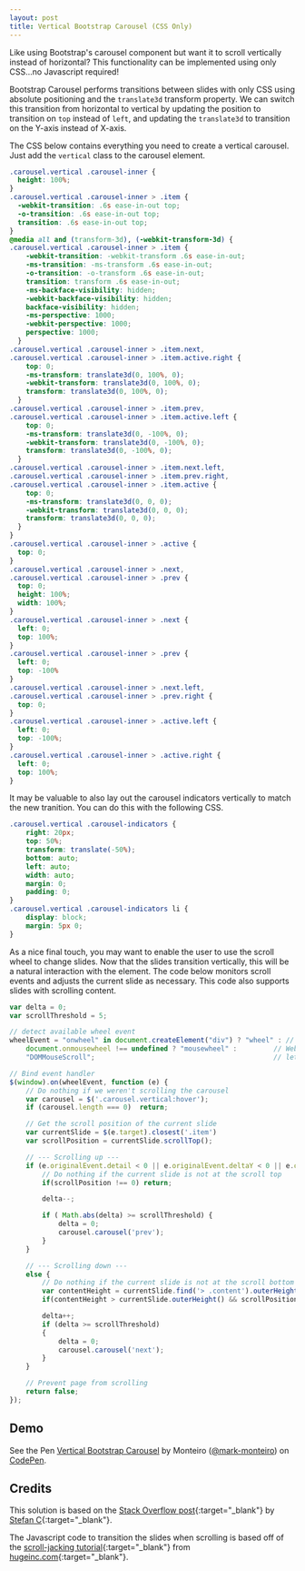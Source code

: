 ```yaml
---
layout: post
title: Vertical Bootstrap Carousel (CSS Only)
---
```


Like using Bootstrap's carousel component but want it to scroll vertically instead of horizontal? This functionality can be implemented using only CSS...no Javascript required!

Bootstrap Carousel performs transitions between slides with only CSS using absolute positioning and the `translate3d` transform property. We can switch this transition from horizontal to vertical by updating the position to transition on `top` instead of `left`, and updating the `translate3d` to transition on the Y-axis instead of X-axis.

The CSS below contains everything you need to create a vertical carousel. Just add the `vertical` class to the carousel element.

``` css
.carousel.vertical .carousel-inner {
  height: 100%;
}
.carousel.vertical .carousel-inner > .item {
  -webkit-transition: .6s ease-in-out top;
  -o-transition: .6s ease-in-out top;
  transition: .6s ease-in-out top;
}
@media all and (transform-3d), (-webkit-transform-3d) {
.carousel.vertical .carousel-inner > .item {
    -webkit-transition: -webkit-transform .6s ease-in-out;
    -ms-transition: -ms-transform .6s ease-in-out;
    -o-transition: -o-transform .6s ease-in-out;
    transition: transform .6s ease-in-out;
    -ms-backface-visibility: hidden;
    -webkit-backface-visibility: hidden;
    backface-visibility: hidden;
    -ms-perspective: 1000;
    -webkit-perspective: 1000;
    perspective: 1000;
  }
.carousel.vertical .carousel-inner > .item.next,
.carousel.vertical .carousel-inner > .item.active.right {
    top: 0;
    -ms-transform: translate3d(0, 100%, 0);
    -webkit-transform: translate3d(0, 100%, 0);
    transform: translate3d(0, 100%, 0);
  }
.carousel.vertical .carousel-inner > .item.prev,
.carousel.vertical .carousel-inner > .item.active.left {
    top: 0;
    -ms-transform: translate3d(0, -100%, 0);
    -webkit-transform: translate3d(0, -100%, 0);
    transform: translate3d(0, -100%, 0);
  }
.carousel.vertical .carousel-inner > .item.next.left,
.carousel.vertical .carousel-inner > .item.prev.right,
.carousel.vertical .carousel-inner > .item.active {
    top: 0;
    -ms-transform: translate3d(0, 0, 0);
    -webkit-transform: translate3d(0, 0, 0);
    transform: translate3d(0, 0, 0);
  }
}
.carousel.vertical .carousel-inner > .active {
  top: 0;
}
.carousel.vertical .carousel-inner > .next,
.carousel.vertical .carousel-inner > .prev {
  top: 0;
  height: 100%;
  width: 100%;
}
.carousel.vertical .carousel-inner > .next {
  left: 0;
  top: 100%;
}
.carousel.vertical .carousel-inner > .prev {
  left: 0;
  top: -100%
}
.carousel.vertical .carousel-inner > .next.left,
.carousel.vertical .carousel-inner > .prev.right {
  top: 0;
}
.carousel.vertical .carousel-inner > .active.left {
  left: 0;
  top: -100%;
}
.carousel.vertical .carousel-inner > .active.right {
  left: 0;
  top: 100%;
}
```

It may be valuable to also lay out the carousel indicators vertically to match the new tranition. You can do this with the following CSS.

``` css
.carousel.vertical .carousel-indicators {
    right: 20px;
    top: 50%;
    transform: translate(-50%);
    bottom: auto;
    left: auto;
    width: auto;
    margin: 0;
    padding: 0;
}
.carousel.vertical .carousel-indicators li {
    display: block;
    margin: 5px 0;
}
```

As a nice final touch, you may want to enable the user to use the scroll wheel to change slides. Now that the slides transition vertically, this will be a natural interaction with the element. The code below monitors scroll events and adjusts the current slide as necessary. This code also supports slides with scrolling content.

``` javascript
var delta = 0;
var scrollThreshold = 5;

// detect available wheel event
wheelEvent = "onwheel" in document.createElement("div") ? "wheel" : // Modern browsers support "wheel"
    document.onmousewheel !== undefined ? "mousewheel" :         // Webkit and IE support at least "mousewheel"
    "DOMMouseScroll";                                            // let's assume that remaining browsers are older Firefox

// Bind event handler
$(window).on(wheelEvent, function (e) {
    // Do nothing if we weren't scrolling the carousel
    var carousel = $('.carousel.vertical:hover');
    if (carousel.length === 0)  return;

    // Get the scroll position of the current slide
    var currentSlide = $(e.target).closest('.item')
    var scrollPosition = currentSlide.scrollTop();

    // --- Scrolling up ---
    if (e.originalEvent.detail < 0 || e.originalEvent.deltaY < 0 || e.originalEvent.wheelDelta > 0) {
        // Do nothing if the current slide is not at the scroll top
        if(scrollPosition !== 0) return;

        delta--;

        if ( Math.abs(delta) >= scrollThreshold) {
            delta = 0;
            carousel.carousel('prev');
        }
    }

    // --- Scrolling down ---
    else {
        // Do nothing if the current slide is not at the scroll bottom
        var contentHeight = currentSlide.find('> .content').outerHeight();
        if(contentHeight > currentSlide.outerHeight() && scrollPosition + currentSlide.outerHeight() !== contentHeight) return;

        delta++;
        if (delta >= scrollThreshold)
        {
            delta = 0;
            carousel.carousel('next');
        }
    }

    // Prevent page from scrolling
    return false;
});
```

## Demo

<p data-height="688" data-theme-id="0" data-slug-hash="WxVOYE" data-default-tab="result" data-user="mark-monteiro" data-embed-version="2" class="codepen">See the Pen <a href="https://codepen.io/mark-monteiro/pen/WxVOYE/">Vertical Bootstrap Carousel</a> by Monteiro (<a href="http://codepen.io/mark-monteiro">@mark-monteiro</a>) on <a href="http://codepen.io">CodePen</a>.</p>
<script async src="//assets.codepen.io/assets/embed/ei.js"></script>

## Credits
This solution is based on the [Stack Overflow post](http://stackoverflow.com/a/30330303/1988326){:target="_blank"} by [Stefan C](https://stackoverflow.com/users/4672658/stefan-c){:target="_blank"}.

The Javascript code to transition the slides when scrolling is based off of the [scroll-jacking tutorial](http://www.hugeinc.com/ideas/perspective/scroll-jacking-on-hugeinc){:target="_blank"} from [hugeinc.com](http://www.hugeinc.com){:target="_blank"}.